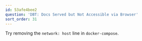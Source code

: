 ```yaml
---
id: 53afe4bee2
question: 'DBT: Docs Served but Not Accessible via Browser'
sort_order: 31
---
```


Try removing the `network: host` line in `docker-compose`.